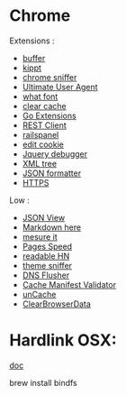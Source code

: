# Chrome
Extensions :

- [buffer](https://chrome.google.com/webstore/detail/buffer/noojglkidnpfjbincgijbaiedldjfbhh)
- [kippt](https://chrome.google.com/webstore/detail/kippt/pjldngiecbcfldpghnimmdelafenmbni)
- [chrome sniffer](https://chrome.google.com/webstore/detail/chrome-sniffer/homgcnaoacgigpkkljjjekpignblkeae)
- [Ultimate User Agent](https://chrome.google.com/webstore/detail/ultimate-user-agent-switc/ljfpjnehmoiabkefmnjegmpdddgcdnpo)
- [what font](https://chrome.google.com/webstore/detail/whatfont/jabopobgcpjmedljpbcaablpmlmfcogm)
- [clear cache](https://chrome.google.com/webstore/detail/clear-cache/cppjkneekbjaeellbfkmgnhonkkjfpdn?utm_source=chrome-ntp-icon)
- [Go Extensions](https://chrome.google.com/webstore/detail/go-extensions/cdlogpoaigpjcfjfllhjdaniobkjnkmg)
- [REST Client](https://chrome.google.com/webstore/detail/advanced-rest-client/hgmloofddffdnphfgcellkdfbfbjeloo)
- [railspanel](https://chrome.google.com/webstore/detail/railspanel/gjpfobpafnhjhbajcjgccbbdofdckggg?hl=en)
- [edit cookie](https://chrome.google.com/webstore/detail/edit-this-cookie/fngmhnnpilhplaeedifhccceomclgfbg?hl=en)
- [Jquery debugger](https://chrome.google.com/webstore/detail/jquery-debugger/dbhhnnnpaeobfddmlalhnehgclcmjimi/reviews?hl=en)
- [XML tree](https://chrome.google.com/webstore/detail/xml-tree/gbammbheopgpmaagmckhpjbfgdfkpadb/related?hl=en)
- [JSON formatter](https://chrome.google.com/webstore/detail/json-formatter/bcjindcccaagfpapjjmafapmmgkkhgoa/details?hl=en)
- [HTTPS](https://chrome.google.com/webstore/detail/https-everywhere/gcbommkclmclpchllfjekcdonpmejbdp?hl=en)

Low :

- [JSON View](https://chrome.google.com/webstore/detail/jsonview/chklaanhfefbnpoihckbnefhakgolnmc?hl=en)
- [Markdown here](https://chrome.google.com/webstore/detail/markdown-here/elifhakcjgalahccnjkneoccemfahfoa?hl=en)
- [mesure it](https://chrome.google.com/webstore/detail/measureit/aonjhmdcgbgikgjapjckfkefpphjpgma?hl=en)
- [Pages Speed](https://chrome.google.com/webstore/detail/pagespeed-insights-by-goo/gplegfbjlmmehdoakndmohflojccocli?hl=en)
- [readable HN](https://chrome.google.com/webstore/search-extensions/kippt)
- [theme sniffer](https://chrome.google.com/webstore/search-extensions/theme-sniffer)
- [DNS Flusher](https://chrome.google.com/webstore/search-extensions/DNS+Flusher)
- [Cache Manifest Validator](https://chrome.google.com/webstore/search-extensions/Cache+Manifest)
- [unCache](https://chrome.google.com/webstore/search-extensions/unCache)
- [ClearBrowserData](https://chrome.google.com/webstore/search-extensions/ClearBrowserData)


# Hardlink OSX:
[doc](http://code.google.com/p/bindfs/)

  brew install bindfs
